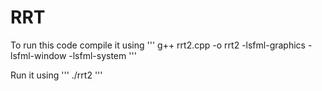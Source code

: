 # RRT

To run this code compile it using 
'''
g++ rrt2.cpp -o rrt2 -lsfml-graphics -lsfml-window -lsfml-system
'''

Run it using
'''
./rrt2
'''
